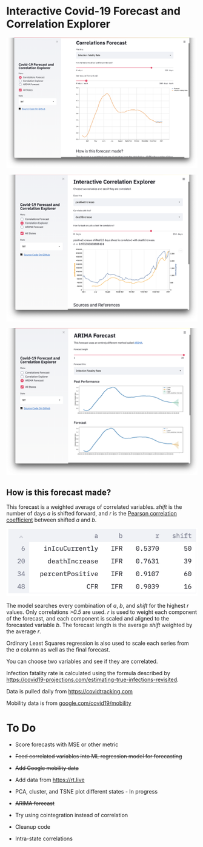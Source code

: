 # Interactive Covid-19 Forecast and Correlation Explorer

![screenshot-ifr.png](forecast.png)

![Screen Shot 2020-12-26 at 12.06.43 PM.png](cors.png)

![](arima.png)

## How is this forecast made?

This forecast is a weighted average of correlated variables. *shift* is the number of days *a* is shifted forward, and *r* is the [Pearson correlation coefficient](https://en.wikipedia.org/wiki/Pearson_correlation_coefficient) between shifted *a* and *b*.

![table.png](table.png)

The model searches every combination of *a*, *b*, and *shift* for the highest *r* values. Only correlations *>0.5* are used. *r* is used to weight each component of the forecast, and each component is scaled and aligned to the forecasted variable *b*. The forecast length is the average *shift* weighted by the average *r*.

Ordinary Least Squares regression is also used to scale each series from the *a* column as well as the final forecast.

You can choose two variables and see if they are correlated.

Infection fatality rate is calculated using the formula described by https://covid19-projections.com/estimating-true-infections-revisited.

Data is pulled daily from https://covidtracking.com

Mobility data is from [google.com/covid19/mobility](https://www.google.com/covid19/mobility/)

# To Do

- Score forecasts with MSE or other metric

- ~~Feed correlated variables into ML regression model for forecasting~~

- ~~Add Google mobility data~~

- Add data from https://rt.live

- PCA, cluster, and TSNE plot different states - In progress

- ~~ARIMA forecast~~

- Try using cointegration instead of correlation

- Cleanup code

- Intra-state correlations
